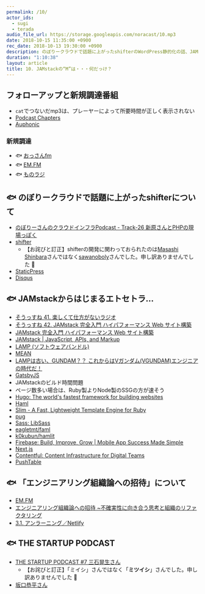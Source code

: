 ```yaml
---
permalink: /10/
actor_ids:
  - sugi
  - terada
audio_file_url: https://storage.googleapis.com/noracast/10.mp3
date: 2018-10-15 11:35:00 +0900
rec_date: 2018-10-13 19:30:00 +0900
description: のぼりークラウドで話題に上がったshifterのWordPress静的化の話、JAMstackにおけるビルド時間問題、SSG、テンプレートエンジン、「エンジニアリング組織論への招待」について、THE STARTUP PODCASTなどについて話しました。
duration: "1:10:38"
layout: article
title: 10. JAMstackの“M”は・・・何だっけ？
---
```


## フォローアップと新規調達番組
- `cat`でつないだmp3は、プレーヤーによって所要時間が正しく表示されない
- [Podcast Chapters](https://chaptersapp.com/)
- [Auphonic](https://auphonic.com/)

### 新規調達
- 🐟 [おっさんfm](https://ossan.fm/)
- 🐟 [EM.FM](https://anchor.fm/em-fm/)
- 🐟 [ものラジ](https://monorazi.hateblo.jp/)

## 🐟 のぼりークラウドで話題に上がったshifterについて
- [のぼりーさんのクラウドインフラPodcast - Track-26 新原さんとPHPの現場っぽく](https://cloudinfra.audio/track26-b3680a037a34)
- [shifter](https://www.getshifter.io/)
  - 【お詫びと訂正】shifterの開発に関わっておられたのは[Masashi Shinbara](@https://twitter.com/shin1x1)さんではなく[sawanoboly](https://twitter.com/sawanoboly)さんでした。申し訳ありませんでした 🙇
- [StaticPress](http://ja.staticpress.net/)
- [Disqus](https://disqus.com/)

## 🐟 JAMstackからはじまるエトセトラ…
- [そうっすね 41. 楽しくて仕方がないラジオ](https://soussune.com/episode/41/)
- [そうっすね 42. JAMstack 完全入門 ハイパフォーマンス Web サイト構築](https://soussune.com/episode/42/)
- [JAMstack 完全入門 ハイパフォーマンス Web サイト構築](https://booth.pm/ja/items/1035934)
- [JAMstack \| JavaScript, APIs, and Markup](https://jamstack.org/)
- [LAMP (ソフトウェアバンドル)](https://ja.wikipedia.org/wiki/LAMP_(%E3%82%BD%E3%83%95%E3%83%88%E3%82%A6%E3%82%A7%E3%82%A2%E3%83%90%E3%83%B3%E3%83%89%E3%83%AB))
- [MEAN](http://mean.io/)
- [LAMPは古い、GUNDAM？？ これからはVガンダム(VGUNDAM)エンジニアの時代だ！](https://techracho.bpsinc.jp/shibachan/2014_07_17/18195)
- [GatsbyJS](https://www.gatsbyjs.org/)
- JAMstackのビルド時間問題
- ページ数多い場合は、Ruby製よりNode製のSSGの方が速そう
- [Hugo: The world's fastest framework for building websites](https://gohugo.io/)
- [Haml](http://haml.info/)
- [Slim - A Fast, Lightweight Template Engine for Ruby](http://slim-lang.com/)
- [pug](https://pugjs.org)
- [Sass: LibSass](https://sass-lang.com/libsass)
- [eagletmt/faml](https://github.com/eagletmt/faml)
- [k0kubun/hamlit](https://github.com/k0kubun/hamlit)
- [Firebase: Build, Improve, Grow \| Mobile App Success Made Simple](https://firebase.google.com/)
- [Next.js](https://nextjs.org/)
- [Contentful: Content Infrastructure for Digital Teams](https://www.contentful.com/)
- [PushTable](https://www.pushtable.com/)

## 🐟 「エンジニアリング組織論への招待」について
- [EM.FM](https://anchor.fm/em-fm/)
- [エンジニアリング組織論への招待 ~不確実性に向き合う思考と組織のリファクタリング](https://www.amazon.co.jp/dp/4774196053)
- [3.1. アンラーニング／Netlify](https://noracast.jp/3.1/)

## 🐟 THE STARTUP PODCAST
- [THE STARTUP PODCAST #7 三石晃生さん](https://podcast.no-new-folk.com/podcast/07-kousei-mitsuishi/)
  - 【お詫びと訂正】「ミイシ」さんではなく「**ミツイシ**」さんでした。申し訳ありませんでした 🙇
- [坂口恭平さん](https://ja.wikipedia.org/wiki/%E5%9D%82%E5%8F%A3%E6%81%AD%E5%B9%B3)
